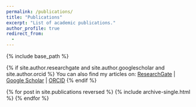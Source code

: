 ```yaml
---
permalink: /publications/
title: "Publications"
excerpt: "List of academic publications."
author_profile: true
redirect_from: 
  - 
---
```



{% include base_path %}

{% if site.author.researchgate and site.author.googlescholar and site.author.orcid %}
  You can also find my articles on: <a href="{{ site.author.researchgate }}">ResearchGate</a> &#124; <a href="{{ site.author.googlescholar }}">Google Scholar</a> &#124; <a href="{{ site.author.orcid }}">ORCID</a>
{% endif %}

{% for post in site.publications reversed %}
  {% include archive-single.html %}
{% endfor %}
